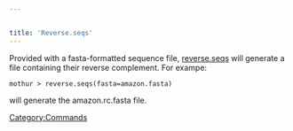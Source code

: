 ```yaml
---


title: 'Reverse.seqs'
---
```

Provided with a fasta-formatted sequence file,
[reverse.seqs](reverse.seqs) will generate a file containing
their reverse complement. For exampe:

    mothur > reverse.seqs(fasta=amazon.fasta)

will generate the amazon.rc.fasta file.

[Category:Commands](Category:Commands)
